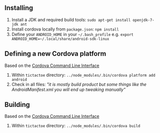 ## Installing

1. Install a JDK and required build tools: `sudo apt-get install openjdk-7-jdk ant` 
1. Install cordova locally from `package.json`: `npm install`
1. Define your `ANDROID_HOME` in your `~/.bash_profile` e.g. `export ANDROID_HOME=~/.local/share/android-sdk-linux`

## Defining a new Cordova platform

Based on the [Cordova Command Line Interface](http://cordova.apache.org/docs/en/4.0.0/guide_cli_index.md.html#The%20Command-Line%20Interface)

1. Within `tictactoe` directory: `../node_modules/.bin/cordova platform add android`
1. Check in all files: _"it is mostly build product but some things like the AndroidManifest.xml you will end up tweaking manually"_

## Building

Based on the [Cordova Command Line Interface](http://cordova.apache.org/docs/en/4.0.0/guide_cli_index.md.html#The%20Command-Line%20Interface)

1. Within `tictactoe` directory: `../node_modules/.bin/cordova build`